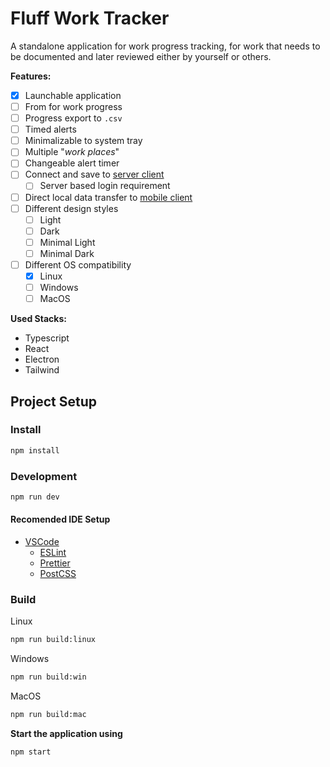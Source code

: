 # Fluff Work Tracker

A standalone application for work progress tracking, for work that needs to be documented and later reviewed either by yourself or others.

**Features:**

-   [x] Launchable application
-   [ ] From for work progress
-   [ ] Progress export to `.csv`
-   [ ] Timed alerts
-   [ ] Minimalizable to system tray
-   [ ] Multiple "_work places_"
-   [ ] Changeable alert timer
-   [ ] Connect and save to [server client]()
    -   [ ] Server based login requirement
-   [ ] Direct local data transfer to [mobile client]()
-   [ ] Different design styles
    -   [ ] Light
    -   [ ] Dark
    -   [ ] Minimal Light
    -   [ ] Minimal Dark
-   [ ] Different OS compatibility
    -   [x] Linux
    -   [ ] Windows
    -   [ ] MacOS

**Used Stacks:**

-   Typescript
-   React
-   Electron
-   Tailwind

## Project Setup

### Install

```bash
npm install
```

### Development

```bash
npm run dev
```

#### Recomended IDE Setup

-   [VSCode](https://code.visualstudio.com/)
    -   [ESLint](https://marketplace.visualstudio.com/items?itemName=dbaeumer.vscode-eslint)
    -   [Prettier](https://marketplace.visualstudio.com/items?itemName=esbenp.prettier-vscode)
    -   [PostCSS](https://marketplace.visualstudio.com/items?itemName=csstools.postcss)

### Build

Linux

```bash
npm run build:linux
```

Windows

```bash
npm run build:win
```

MacOS

```bash
npm run build:mac
```

**Start the application using**

```bash
npm start
```
